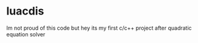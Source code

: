 # luacdis
Im not proud of this code but hey its my first c/c++ project after quadratic equation solver
